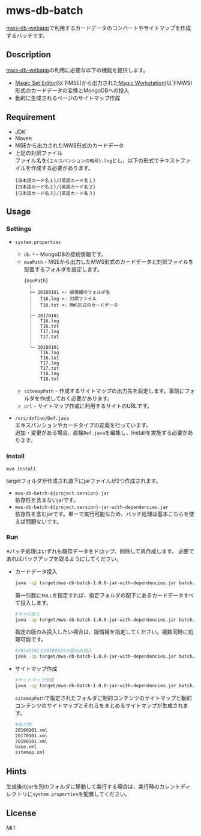 # mws-db-batch
[mws-db-webapp](https://github.com/siekeuk/mws-db-webapp)で利用するカードデータのコンバートやサイトマップを作成するバッチです。

## Description
[mws-db-webapp](https://github.com/siekeuk/mws-db-webapp)の利用に必要な以下の機能を提供します。
- [Magic Set Editor](http://magicseteditor.sourceforge.net/)(以下MSE)から出力された[Magic Workstation](http://www.magicworkstation.com/)(以下MWS)形式のカードデータの変換とMongoDBへの投入
- 動的に生成されるページのサイトマップ作成

## Requirement
* JDK
* Maven
* MSEから出力されたMWS形式のカードデータ
* 上記の対訳ファイル  
  ファイル名を`{エキスパンションの略号}.lng`とし、以下の形式でテキストファイルを作成する必要があります。  
    ```
    {日本語カード名１}/{英語カード名１}
    {日本語カード名２}/{英語カード名２}
    {日本語カード名３}/{英語カード名３}
    ```

## Usage
### Settings
* `system.properties`
    * `db.*` - MongoDBの接続情報です。
    * `msePath` - MSEから出力したMWS形式のカードデータと対訳ファイルを配置するフォルダを設定します。
        ```
        {msePath}
          │   
          ├─ 20160101 <- 版情報のフォルダ名
          │   T16.lng <- 対訳ファイル
          │   T16.txt <- MWS形式のカードデータ
          │       
          ├─ 20170101
          │   T16.lng
          │   T16.txt
          │   T17.lng
          │   T17.txt
          │       
          └─ 20180101
              T16.lng
              T16.txt
              T17.lng
              T17.txt
              T18.lng
              T18.txt
        ```
    * `sitemapPath` - 作成するサイトマップの出力先を設定します。事前にフォルダを作成しておく必要があります。
    * `url` - サイトマップ作成に利用するサイトのURLです。

* `/src/define/Def.java`  
エキスパンションやカードタイプの定義を行っています。  
追加・変更がある場合、直接`Def.java`を編集し、Installを実施する必要があります。

### Install
```shell
mvn install
```
targetフォルダが作成され直下にjarファイルが2つ作成されます。
* `mws-db-batch-${project.version}.jar`  
依存性を含まないjarです。
* `mws-db-batch-${project.version}-jar-with-dependencies.jar`  
依存性を含むjarです。単一で実行可能なため、バッチ処理は基本こちらを使えば問題ないです。
### Run

※バッチ処理はいずれも既存データをドロップ、削除して再作成します。
必要であればバックアップを取るようにしてください。

* カードデータ投入
    ```sh
    java -cp target/mws-db-batch-1.0.0-jar-with-dependencies.jar batch.InsertCardInfo arg1 arg2...
    ```
    第一引数に`FULL`を指定すれば、指定フォルダの配下にあるカードデータすべて投入します。
    ```sh
    #すべて投入
    java -cp target/mws-db-batch-1.0.0-jar-with-dependencies.jar batch.InsertCardInfo FULL
    ```
    指定の版のみ投入したい場合は、版情報を指定してください。複数同時に処理可能です。
    ```sh
    #20160101と20180101の版のみ投入
    java -cp target/mws-db-batch-1.0.0-jar-with-dependencies.jar batch.InsertCardInfo 20160101 20180101
    ```

* サイトマップ作成
    ```sh
    #サイトマップ作成
    java -cp target/mws-db-batch-1.0.0-jar-with-dependencies.jar batch.CreateSiteMap
    ```
    `sitemapPath`で指定されたフォルダに制的コンテンツのサイトマップと動的コンテンツのサイトマップとそれらをまとめるサイトマップが生成されます。
    ```sh
    #出力例
    20160101.xml
    20170101.xml
    20180101.xml
    base.xml
    sitemap.xml
    ```

## Hints
生成後のjarを別のフォルダに移動して実行する場合は、実行時のカレントディレクトリに`system.properties`を配置してください。

## License
MIT